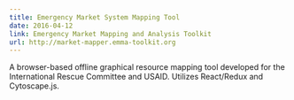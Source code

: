 ```yaml
---
title: Emergency Market System Mapping Tool
date: 2016-04-12
link: Emergency Market Mapping and Analysis Toolkit
url: http://market-mapper.emma-toolkit.org
---
```

A browser-based offline graphical resource mapping tool developed for the International Rescue Committee and USAID. Utilizes React/Redux and Cytoscape.js.
